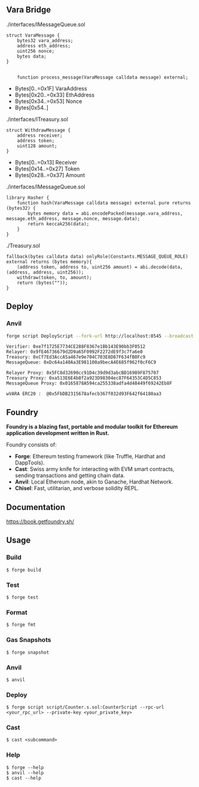 ## Vara Bridge

./interfaces/IMessageQueue.sol

```solidity
struct VaraMessage {
    bytes32 vara_address;
    address eth_address;
    uint256 nonce;
    bytes data;
}


    function process_message(VaraMessage calldata message) external;
```

- Bytes[0..=0x1F] VaraAddress
- Bytes[0x20..=0x33] EthAddress
- Bytes[0x34..=0x53] Nonce
- Bytes[0x54..]

./interfaces/ITreasury.sol

```solidity
struct WithdrawMessage {
    address receiver;
    address token;
    uint128 amount;
}
```

- Bytes[0..=0x13] Receiver
- Bytes[0x14..=0x27] Token
- Bytes[0x28..=0x37] Amount

./interfaces/IMessageQueue.sol

```solidity
library Hasher {
    function hash(VaraMessage calldata message) external pure returns (bytes32) {
        bytes memory data = abi.encodePacked(message.vara_address, message.eth_address, message.nonce, message.data);
        return keccak256(data);
    }
}
```

./Treasury.sol

```solidity
fallback(bytes calldata data) onlyRole(Constants.MESSAGE_QUEUE_ROLE) external returns (bytes memory){
    (address token, address to, uint256 amount) = abi.decode(data, (address, address, uint256));
    withdraw(token, to, amount);
    return (bytes(""));
}
```

## Deploy

### Anvil

```bash
forge script DeployScript --fork-url http://localhost:8545 --broadcast --private-key 0xac0974bec39a17e36ba4a6b4d238ff944bacb478cbed5efcae784d7bf4f2ff80
```

```
Verifier: 0xe7f1725E7734CE288F8367e1Bb143E90bb3F0512
Relayer: 0x9fE46736679d2D9a65F0992F2272dE9f3c7fa6e0
Treasury: 0xCf7Ed3AccA5a467e9e704C703E8D87F634fB0Fc9
MessageQueue: 0xDc64a140Aa3E981100a9becA4E685f962f0cF6C9

Relayer Proxy: 0x5FC8d32690cc91D4c39d9d3abcBD16989F875707
Treasury Proxy: 0xa513E6E4b8f2a923D98304ec87F64353C4D5C853
MessageQueue Proxy: 0x0165878A594ca255338adfa4d48449f69242Eb8F

wVARA ERC20 :  @0x5FbDB2315678afecb367f032d93F642f64180aa3
```

## Foundry

**Foundry is a blazing fast, portable and modular toolkit for Ethereum application development written in Rust.**

Foundry consists of:

- **Forge**: Ethereum testing framework (like Truffle, Hardhat and DappTools).
- **Cast**: Swiss army knife for interacting with EVM smart contracts, sending transactions and getting chain data.
- **Anvil**: Local Ethereum node, akin to Ganache, Hardhat Network.
- **Chisel**: Fast, utilitarian, and verbose solidity REPL.

## Documentation

https://book.getfoundry.sh/

## Usage

### Build

```shell
$ forge build
```

### Test

```shell
$ forge test
```

### Format

```shell
$ forge fmt
```

### Gas Snapshots

```shell
$ forge snapshot
```

### Anvil

```shell
$ anvil
```

### Deploy

```shell
$ forge script script/Counter.s.sol:CounterScript --rpc-url <your_rpc_url> --private-key <your_private_key>
```

### Cast

```shell
$ cast <subcommand>
```

### Help

```shell
$ forge --help
$ anvil --help
$ cast --help
```
